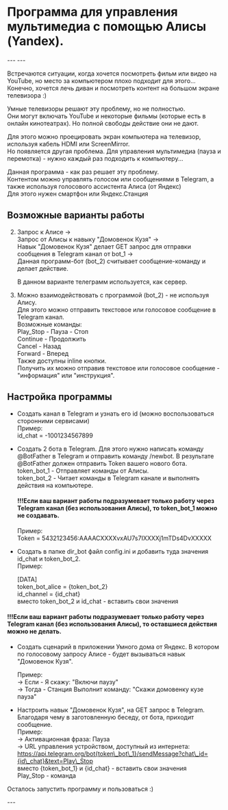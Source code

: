Программа для управления мультимедиа с помощью Алисы (Yandex).
==============================================================

\--- ---

Встречаются ситуации, когда хочется посмотреть фильм или видео на YouTube, но место за компьютером плохо подходит для этого...  
Конечно, хочется лечь диван и посмотреть контент на большом экране телевизора :)  

Умные телевизоры решают эту проблему, но не полностью.  
Они могут включать YouTube и некоторые фильмы (которые есть в онлайн кинотеатрах). Но полной свободы действие они не дают.  

Для этого можно проецировать экран компьютера на телевизор, используя кабель HDMI или ScreenMirror.  
Но появляется другая проблема. Для управления мультимедиа (пауза и перемотка) - нужно каждый раз подходить к компьютеру...  

Данная программа - как раз решает эту проблему.  
Контентом можно управлять голосом или сообщениями в Telegram, а также используя голосового ассистента Алиса (от Яндекс)  
Для этого нужен смартфон или Яндекс.Станция

Возможные варианты работы
-------------------------

2.  Запрос к Алисе ->  
    Запрос от Алисы к навыку "Домовенок Кузя" ->  
    Навык "Домовенок Кузя" делает GET запрос для отправки сообщения в Telegram канал от bot\_1 ->  
    Данная программ-бот (bot\_2) считывает сообщение-команду и делает действие.  

    В данном варианте телеграмм используется, как сервер.  


3.  Можно взаимодействовать с программой (bot\_2) - не используя Алису.  
    Для этого можно отправить текстовое или голосовое сообщение в Telegram канал.  
    Возможные команды:  
    Play\_Stop - Пауза - Стоп  
    Continue - Продолжить  
    Cancel - Назад  
    Forward - Вперед  
    Также доступны inline кнопки.  
    Получить их можно отправив текстовое или голосовое сообщение - "информация" или "инструкция".  


Настройка программы
-------------------

*   Создать канал в Telegram и узнать его id (можно воспользоваться сторонними сервисами)  
    Пример:  
    id\_chat = -1001234567899  


*   Создать 2 бота в Telegram. Для этого нужно написать команду @BotFather в Telegram и отправить команду /newbot. В результате @BotFather должен отправить Token вашего нового бота.  
    token\_bot\_1 - Отправляет команды от Алисы.  
    token\_bot\_2 - Читает команды в Telegram канале и выполнять действия на компьютере.  

    #### !!!Если ваш вариант работы подразумевает только работу через Telegram канал (без использования Алисы), то token\_bot\_1 можно не создавать.

    Пример:  
    Token = 5432123456:AAAACXXXXvxAU7s7IXXXXj1mTDs4DvXXXXX  


*   Создать в папке dir\_bot файл config.ini и добавить туда значения id\_chat и token\_bot\_2.  
    Пример:  

    \[DATA\]  
    token\_bot\_alice = {token\_bot\_2}  
    id\_channel = {id\_chat}  
    вместо token\_bot\_2 и id\_chat - вставить свои значения  


#### !!!Если ваш вариант работы подразумевает только работу через Telegram канал (без использования Алисы), то оставшиеся действия можно не делать.

*   Создать сценарий в приложении Умного дома от Яндекс. В котором по голосовому запросу Алисе - будет вызываться навык "Домовенок Кузя".  

    Пример:  
    \-> Если - Я скажу: "Включи паузу"  
    \-> Тогда - Станция Выполнит команду: "Скажи домовенку кузе пауза"  


*   Настроить навык "Домовенок Кузя", на GET запрос в Telegram. Благодаря чему в заготовленную беседу, от бота, приходит сообщение.  
    Пример:  
    \-> Активационная фраза: Пауза  
    \-> URL управления устройством, доступный из интернета: https://api.telegram.org/bot{token\_bot\_1}/sendMessage?chat\_id={id\_chat}&text=Play\_Stop  
    вместо {token\_bot\_1} и {id\_chat} - вставить свои значения  
    Play\_Stop - команда  


Осталось запустить программу и пользоваться :)

\---
